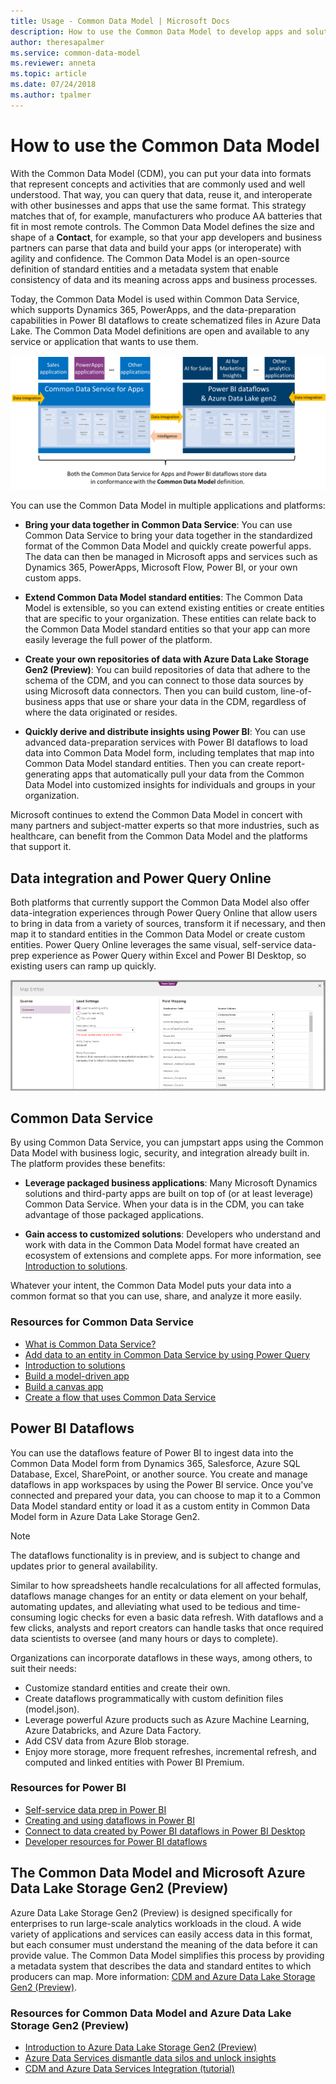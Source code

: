 ```yaml
---
title: Usage - Common Data Model | Microsoft Docs
description: How to use the Common Data Model to develop apps and solutions.
author: theresapalmer
ms.service: common-data-model
ms.reviewer: anneta
ms.topic: article
ms.date: 07/24/2018
ms.author: tpalmer
---
```


# How to use the Common Data Model

With the Common Data Model (CDM), you can put your data into formats that represent concepts and activities that are commonly used and well understood. That way, you can query that data, reuse it, and interoperate with other businesses and apps that use the same format. This strategy matches that of, for example, manufacturers who produce AA batteries that fit in most remote controls. The Common Data Model defines the size and shape of a **Contact**, for example, so that your app developers and business partners can parse that data and build your apps (or interoperate) with agility and confidence. The Common Data Model is an open-source definition of standard entities and a metadata system that enable consistency of data and its meaning across apps and business processes.

Today, the Common Data Model is used within Common Data Service, which supports Dynamics 365, PowerApps, and the data-preparation capabilities in Power BI dataflows to create schematized files in Azure Data Lake. The Common Data Model definitions are open and available to any service or application that wants to use them.

![Common Data Model with Common Data Service](media/cdm-with-cds.png "Common Data Model with Common Data Service")

You can use the Common Data Model in multiple applications and platforms:

- **Bring your data together in Common Data Service**: You can use Common Data Service to bring your data together in the standardized format of the Common Data Model and quickly create powerful apps. The data can then be managed in Microsoft apps and services such as Dynamics 365, PowerApps, Microsoft Flow, Power BI, or your own custom apps.

- **Extend Common Data Model standard entities**: The Common Data Model is extensible, so you can extend existing entities or create entities that are specific to your organization. These entities can relate back to the Common Data Model standard entities so that your app can more easily leverage the full power of the platform.

- **Create your own repositories of data with Azure Data Lake Storage Gen2 (Preview)**: You can build repositories of data that adhere to the schema of the CDM, and you can connect to those data sources by using Microsoft data connectors. Then you can build custom, line-of-business apps that use or share your data in the CDM, regardless of where the data originated or resides.

- **Quickly derive and distribute insights using Power BI**: You can use advanced data-preparation services with Power BI dataflows to load data into Common Data Model form, including templates that map into Common Data Model standard entities. Then you can create report-generating apps that automatically pull your data from the Common Data Model into customized insights for individuals and groups in your organization.

Microsoft continues to extend the Common Data Model in concert with many partners and subject-matter experts so that more industries, such as healthcare, can benefit from the Common Data Model and the platforms that support it.

## Data integration and Power Query Online

Both platforms that currently support the Common Data Model also offer data-integration experiences through Power Query Online that allow users to bring in data from a variety of sources, transform it if necessary, and then map it to standard entities in the Common Data Model or create custom entities. Power Query Online leverages the same visual, self-service data-prep experience as Power Query within Excel and Power BI Desktop, so existing users can ramp up quickly.

![Map data with entities in CDM](media/cdm-map-entities.png "Map data with entities in CDM")

## Common Data Service

By using Common Data Service, you can jumpstart apps using the Common Data Model with business logic, security, and integration already built in. The platform provides these benefits:

- **Leverage packaged business applications**: Many Microsoft Dynamics solutions and third-party apps are built on top of (or at least leverage) Common Data Service. When your data is in the CDM, you can take advantage of those packaged applications.

- **Gain access to customized solutions**: Developers who understand and work with data in the Common Data Model format have created an ecosystem of extensions and complete apps. For more information, see [Introduction to solutions](https://docs.microsoft.com/powerapps/developer/common-data-service/introduction-solutions).

Whatever your intent, the Common Data Model puts your data into a common format so that you can use, share, and analyze it more easily.

### Resources for Common Data Service

- [What is Common Data Service?](https://docs.microsoft.com/powerapps/maker/common-data-service/data-platform-intro)
- [Add data to an entity in Common Data Service by using Power Query](https://docs.microsoft.com/powerapps/maker/common-data-service/data-platform-cds-newentity-pq)
- [Introduction to solutions](https://docs.microsoft.com/powerapps/developer/common-data-service/introduction-solutions)
- [Build a model-driven app](https://docs.microsoft.com/powerapps/maker/model-driven-apps/model-driven-app-overview)
- [Build a canvas app](https://docs.microsoft.com/powerapps/maker/canvas-apps/getting-started)
- [Create a flow that uses Common Data Service](https://docs.microsoft.com/flow/common-data-model-intro)

## Power BI Dataflows

You can use the dataflows feature of Power BI to ingest data into the Common Data Model form from Dynamics 365, Salesforce, Azure SQL Database, Excel, SharePoint, or another source. You create and manage dataflows in app workspaces by using the Power BI service. Once you've connected and prepared your data, you can choose to map it to a Common Data Model standard entity or load it as a custom entity in Common Data Model form in Azure Data Lake Storage Gen2.

> [!NOTE]
> The dataflows functionality is in preview, and is subject to change and updates prior to general availability.

Similar to how spreadsheets handle recalculations for all affected formulas, dataflows manage changes for an entity or data element on your behalf, automating updates, and alleviating what used to be tedious and time-consuming logic checks for even a basic data refresh. With dataflows and a few clicks, analysts and report creators can handle tasks that once required data scientists to oversee (and many hours or days to complete).

Organizations can incorporate dataflows in these ways, among others, to suit their needs:

- Customize standard entities and create their own.
- Create dataflows programmatically with custom definition files (model.json).
- Leverage powerful Azure products such as Azure Machine Learning, Azure Databricks, and Azure Data Factory.
- Add CSV data from Azure Blob storage.
- Enjoy more storage, more frequent refreshes, incremental refresh, and computed and linked entities with Power BI Premium.

### Resources for Power BI

- [Self-service data prep in Power BI](https://docs.microsoft.com/power-bi/service-dataflows-overview)
- [Creating and using dataflows in Power BI](https://docs.microsoft.com/power-bi/service-dataflows-create-use)
- [Connect to data created by Power BI dataflows in Power BI Desktop](https://docs.microsoft.com/power-bi/desktop-connect-dataflows)
- [Developer resources for Power BI dataflows](https://docs.microsoft.com/power-bi/service-dataflows-developer-resources)

## The Common Data Model and Microsoft Azure Data Lake Storage Gen2 (Preview)

Azure Data Lake Storage Gen2 (Preview) is designed specifically for enterprises to run large-scale analytics workloads in the cloud. A wide variety of applications and services can easily access data in this format, but each consumer must understand the meaning of the data before it can provide value. The Common Data Model simplifies this process by providing a metadata system that describes the data and standard entites to which producers can map. More information: [CDM and Azure Data Lake Storage Gen2 (Preview)](data-lake.md).

### Resources for Common Data Model and Azure Data Lake Storage Gen2 (Preview)

- [Introduction to Azure Data Lake Storage Gen2 (Preview)](https://docs.microsoft.com/azure/storage/blobs/data-lake-storage-introduction)
- [Azure Data Services dismantle data silos and unlock insights](https://aka.ms/cdmadsblog)
- [CDM and Azure Data Services Integration (tutorial)](https://github.com/Azure-Samples/cdm-azure-data-services-integration/blob/master/Tutorial/CDM-Azure-Data-Services-Integration-Tutorial.md)
